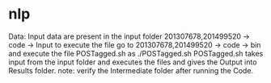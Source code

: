 nlp
===
Data: Input data are present in the input folder 201307678,201499520 -> code -> Input
to execute the file go to 201307678,201499520 -> code -> bin and execute the file POSTagged.sh as ./POSTagged.sh
POSTagged.sh takes input from the input folder and executes the files and gives the Output into Results folder.
note: verify the Intermediate folder after running the Code.
